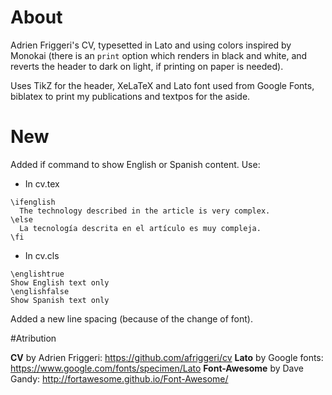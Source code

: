 # About
Adrien Friggeri's CV, typesetted in Lato and using colors inspired by Monokai (there is an `print` option which renders in black and white, and reverts the header to dark on light, if printing on paper is needed).

Uses TikZ for the header, XeLaTeX and Lato font used from Google Fonts, biblatex to print my publications and textpos for the aside.


# New
Added if command to show English or Spanish content. Use:

* In cv.tex

```
\ifenglish
  The technology described in the article is very complex.
\else 
  La tecnología descrita en el artículo es muy compleja.
\fi
```

* In cv.cls

```
\englishtrue 
Show English text only
\englishfalse 
Show Spanish text only 
```

Added a new line spacing (because of the change of font).

#Atribution

**CV** by Adrien Friggeri: https://github.com/afriggeri/cv
**Lato** by Google fonts: https://www.google.com/fonts/specimen/Lato
**Font-Awesome** by Dave Gandy: http://fortawesome.github.io/Font-Awesome/

